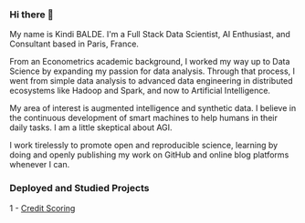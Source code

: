 ### Hi there 👋

<!--
**KBALDE/kbalde** is a ✨ _special_ ✨ repository because its `README.md` (this file) appears on your GitHub profile.

Here are some ideas to get you started:

- 🔭 I’m currently working on ...
- 🌱 I’m currently learning ...
- 👯 I’m looking to collaborate on ...
- 🤔 I’m looking for help with ...
- 💬 Ask me about ...
- 📫 How to reach me: ...
- 😄 Pronouns: ...
- ⚡ Fun fact: ...
-->

My name is Kindi BALDE. I'm a Full Stack Data Scientist, AI Enthusiast, and Consultant based in Paris, France.

From an Econometrics academic background, I worked my way up to Data Science by expanding my passion for data analysis. Through that process, I went from simple data analysis to advanced data engineering in distributed ecosystems like Hadoop and Spark, and now to Artificial Intelligence. 

My area of interest is augmented intelligence and synthetic data. I believe in the continuous development of smart machines to help humans in their daily tasks. I am a little skeptical about AGI.  

I work tirelessly to promote open and reproducible science, learning by doing and openly publishing my work on GitHub and online blog platforms whenever I can. 

### Deployed and Studied Projects

1 - [Credit Scoring](https://github.com/KBALDE/dataxhipai/tree/master/2-Credit_Scoring_Model)
